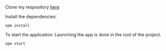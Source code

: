 Clone my respository [here](https://github.com/MartaAS/product-management)


Install the dependencies:

```npm install```


To start the application:
Launching the app is done in the root  of the project.

```npm start```

